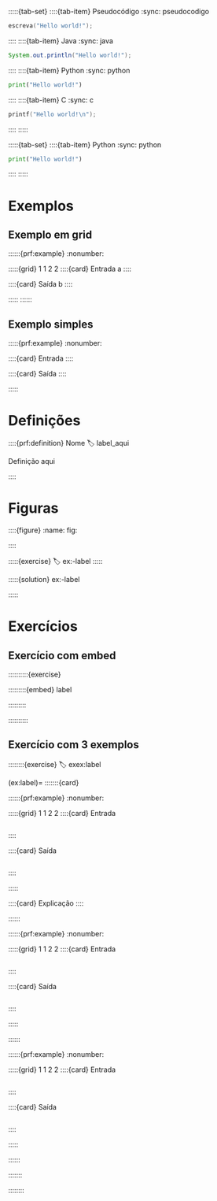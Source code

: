 
<!-- TABSET -->
:::::{tab-set}
::::{tab-item} Pseudocódigo
:sync: pseudocodigo

```c
escreva("Hello world!");
```

::::
::::{tab-item} Java
:sync: java

```java
System.out.println("Hello world!");
```

::::
::::{tab-item} Python
:sync: python

```python
print("Hello world!")
```

::::
::::{tab-item} C
:sync: c

```c
printf("Hello world!\n");
```

::::
:::::

<!-- TABSET 1 aba -->

:::::{tab-set}
::::{tab-item} Python
:sync: python

```python
print("Hello world!")
```
::::
:::::

# Exemplos

## Exemplo em grid
::::::{prf:example}
:nonumber:
<!-- :class: dropdown -->

:::::{grid} 1 1 2 2
::::{card} Entrada
a
::::

::::{card} Saída
b
::::

:::::
::::::


## Exemplo simples
:::::{prf:example}
:nonumber:
<!-- :class: dropdown -->

::::{card} Entrada
::::

::::{card} Saída
::::

:::::


# Definições

::::{prf:definition} Nome
:label: label_aqui

Definição aqui

::::


# Figuras

::::{figure} <url>
:name: fig:<tag>

<legenda>
::::

:::::{exercise}
:label: ex:<conteudo>-label
:::::

:::::{solution} ex:<conteudo>-label

:::::


# Exercícios

## Exercício com embed

::::::::::{exercise}
<!-- Título do exercício -->
:::::::::{embed} label
<!-- /embed -->  
:::::::::  
<!-- /exercise -->  
::::::::::  


## Exercício com 3 exemplos

::::::::{exercise}
:label: exex:label

(ex:label)=
:::::::{card} <!-- Título aqui -->

<!-- TEXTO AQUI -->

::::::{prf:example}
:nonumber:
<!-- :class: dropdown -->

:::::{grid} 1 1 2 2
::::{card} Entrada
```c
```
::::  

::::{card} Saída
```
```
::::  

<!-- /grid -->
:::::  

::::{card} Explicação
::::  

<!-- /example -->
::::::  

::::::{prf:example}
:nonumber:
<!-- :class: dropdown -->

:::::{grid} 1 1 2 2
::::{card} Entrada
```c
```
::::  

::::{card} Saída
```
```
::::  

<!-- /grid -->
:::::  

<!-- /example -->
::::::  

::::::{prf:example}
:nonumber:
<!-- :class: dropdown -->

:::::{grid} 1 1 2 2
::::{card} Entrada
```c
```
::::  

::::{card} Saída
```
```
::::  

<!-- /grid -->
:::::  

<!-- /example -->
::::::  

<!-- /card exercicio -->
:::::::  
<!-- /exercise -->
::::::::  
